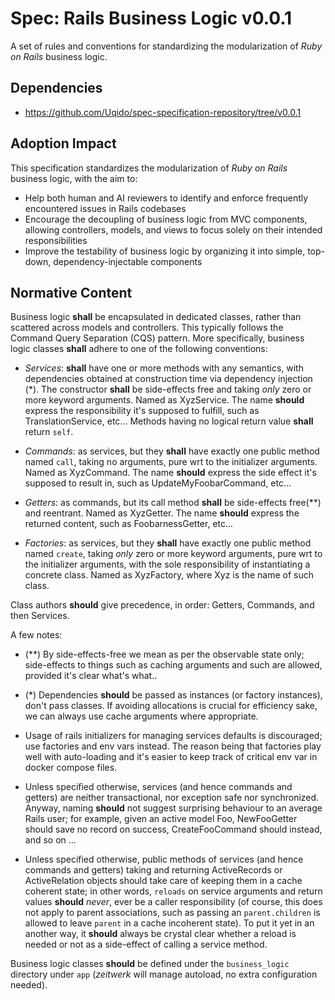# Spec: Rails Business Logic v0.0.1

A set of rules and conventions for standardizing the modularization of *Ruby on Rails* business logic.

## Dependencies

- https://github.com/Uqido/spec-specification-repository/tree/v0.0.1

## Adoption Impact

This specification standardizes the modularization of *Ruby on Rails* business logic, with the aim to:
- Help both human and AI reviewers to identify and enforce frequently encountered issues in Rails codebases
- Encourage the decoupling of business logic from MVC components, allowing controllers, models, and views to focus solely on their intended responsibilities
- Improve the testability of business logic by organizing it into simple, top-down, dependency-injectable components

## Normative Content

Business logic **shall** be encapsulated in dedicated classes, rather than scattered across models and controllers.
This typically follows the Command Query Separation (CQS) pattern.
More specifically, business logic classes **shall** adhere to one of the following conventions:

- *Services*: **shall** have one or more methods with any semantics, with dependencies obtained at construction time via
  dependency injection (*). The constructor **shall** be side-effects free and taking *only* zero or more keyword arguments.
  Named as XyzService. The name **should** express the responsibility it's supposed to fulfill, such as TranslationService, etc...
  Methods having no logical return value **shall** return `self`.

- *Commands*: as services, but they **shall** have exactly one public method named `call`, taking no arguments, pure wrt to
  the initializer arguments. Named as XyzCommand. The name **should** express the side effect it's supposed to result in, such
  as UpdateMyFoobarCommand, etc...

- *Getters*: as commands, but its call method **shall** be side-effects free(**) and reentrant. Named as XyzGetter. The name
  **should** express the returned content, such as FoobarnessGetter, etc...

- *Factories*: as services, but they **shall** have exactly one public method named `create`, taking *only* zero or more keyword
  arguments, pure wrt to the initializer arguments, with the sole responsibility of instantiating a concrete class.
  Named as XyzFactory, where Xyz is the name of such class.

Class authors **should** give precedence, in order: Getters, Commands, and then Services.

A few notes:

- (**) By side-effects-free we mean as per the observable state only; side-effects to things such as caching arguments and such
  are allowed, provided it's clear what's what..

- (*) Dependencies **should** be passed as instances (or factory instances), don't pass classes. If avoiding allocations is crucial
  for efficiency sake, we can always use cache arguments where appropriate.

- Usage of rails initializers for managing services defaults is discouraged; use factories and env vars instead. The reason being
  that factories play well with auto-loading and it's easier to keep track of critical env var in docker compose files.

- Unless specified otherwise, services (and hence commands and getters) are neither transactional, nor exception safe nor
  synchronized. Anyway, naming **should** not suggest surprising behaviour to an average Rails user; for example, given an
  active model Foo, NewFooGetter should save no record on success, CreateFooCommand should instead, and so on ...

- Unless specified otherwise, public methods of services (and hence commands and getters) taking and returning ActiveRecords or
  ActiveRelation objects should take care of keeping them in a cache coherent state; in other words, `reloads` on service
  arguments and return values **should** *never*, ever be a caller responsibility (of course, this does not apply to parent
  associations, such as passing an `parent.children` is allowed to leave `parent` in a cache incoherent state).
  To put it yet in an another way, it **should** always be crystal clear whether a reload is needed or not as a side-effect of
  calling a service method.

Business logic classes **should** be defined under the `business_logic` directory under `app` (*zeitwerk* will manage
autoload, no extra configuration needed).
